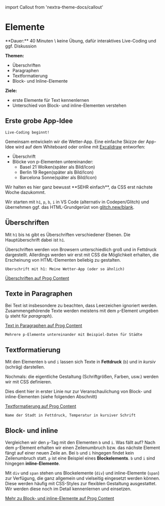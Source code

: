 import Callout from 'nextra-theme-docs/callout'

# Elemente

<Callout>
  **Dauer:** 40 Minuten \
  keine Übung, dafür interaktives Live-Coding und ggf. Diskussion

  **Themen:**

  - Überschriften
  - Paragraphen
  - Textformatierung
  - Block- und Inline-Elemente

  **Ziele:** 
  - erste Elemente für Text kennenlernen
  - Unterschied von Block- und inline-Elementen verstehen
</Callout>

## Erste grobe App-Idee

```
Live-Coding beginnt!
```

Gemeinsam entwickeln wir die Wetter-App. Eine einfache Skizze
der App-Idee wird auf dem Whiteboard oder online mit 
[Excalidraw](https://excalidraw.com) entworfen:

- Überschrift
- Blöcke von p-Elementen untereinander:
  - Basel 21 Wolken(später als Bild/Icon)
  - Berlin 19 Regen(später als Bild/Icon)
  - Barcelona Sonne(später als Bild/Icon)

<Callout type="warning">
Wir halten es hier ganz bewusst **SEHR einfach**, da CSS erst nächste
Woche dazukommt.
</Callout>

Wir starten mit `h1`, `p`, `b`, `i` in VS Code (alternativ in Codepen/Glitch)
und übernehmen ggf. das HTML-Grundgerüst von 
[glitch.new/blank](https://www.glitch.new/blank).

## Überschriften

Mit `h1` bis `h6` gibt es Überschriften verschiedener Ebenen. Die
Hauptüberschrift dabei ist `h1`.

<Callout type="warning">
Überschriften werden von Browsern unterschiedlich groß und in Fettdruck
dargestellt. Allerdings werden wir erst mit CSS die Möglichkeit erhalten,
die Erscheinung von HTML-Elementen beliebig zu gestalten.
</Callout>

```
Überschrift mit h1: Meine Wetter-App (oder so ähnlich)
``` 

[Überschriften auf Prog Content](https://www.progcontent.com/html-kompakt/ueberschriften)

## Texte in Paragraphen

Bei Text ist insbesondere zu beachten, dass Leerzeichen ignoriert werden.
Zusammengehörende Texte werden meistens mit dem `p`-Element umgeben
(`p` steht für _paragraph_).

[Text in Paragraphen auf Prog Content](https://www.progcontent.com/html-kompakt/paragraphen)

```
Mehrere p-Elemente untereinander mit Beispiel-Daten für Städte
```

## Textformatierung

Mit den Elementen `b` und `i` lassen sich Texte in **Fettdruck** (`b`) und
in _kursiv_ (schräg) darstellen. 

<Callout type="warning">
Nochmals: die eigentliche Gestaltung (Schriftgrößen, Farben, usw.)
werden wir mit CSS definieren.
</Callout>

Dies dient hier in erster Linie nur zur Veranschaulichung von
Block- und inline-Elementen (siehe folgenden Abschnitt)

[Textformatierung auf Prog Content](https://www.progcontent.com/html-kompakt/textformatierung)

```
Name der Stadt in Fettdruck, Temperatur in kursiver Schrift
```

## Block- und inline

Vergleichen wir den `p`-Tag mit den Elementen `b` und `i`. Was fällt auf? 
Nach dem `p`-Element erhalten wir einen Zeilenumbruch bzw. das nächste Element
fängt auf einer neuen Zeile an. Bei `b` und `i` hingegen findet kein 
Zeilenumbruch statt. `p` ist eine Beispiel eines **Blockelements**. `b` und `i`
sind hingegen **inline-Elemente**.

Mit `div` und `span` stehen uns Blockelemente (`div`) und inline-Elemente
(`span`) zur Verfügung, die ganz allgemein und vielseitig eingesetzt werden
können. Diese werden häufig mit CSS-Styles zur flexiblen Gestaltung 
ausgestattet. Wir werden diese noch im Detail kennenlernen und einsetzen.

[Mehr zu Block- und inline-Elemente auf Prog Content](https://www.progcontent.com/html-kompakt/block-inline)


